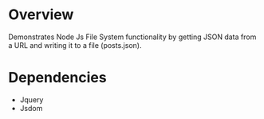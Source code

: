  # Overview

 
 Demonstrates Node Js File System functionality by getting JSON data from a URL and writing it to a file (posts.json). 

# Dependencies

- Jquery
- Jsdom
